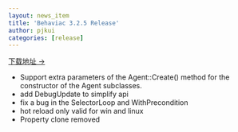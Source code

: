 ```yaml
---
layout: news_item
title: 'Behaviac 3.2.5 Release'
author: pjkui
categories: [release]
---
```



<a href="https://github.com/TencentOpen/behaviac/releases/download/3.2.5/BehaviacSetup_3.2.5.exe">下载地址 &rarr;</a>

- Support extra parameters of the Agent::Create() method for the constructor of the Agent subclasses.
- add DebugUpdate to simplify api
- fix a bug in the SelectorLoop and WithPrecondition
- hot reload only valid for win and linux
- Property clone removed
